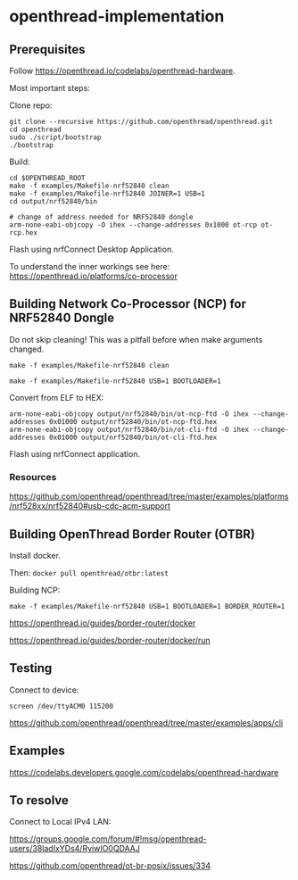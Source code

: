 # openthread-implementation

## Prerequisites

Follow https://openthread.io/codelabs/openthread-hardware.

Most important steps:

Clone repo:
```
git clone --recursive https://github.com/openthread/openthread.git
cd openthread
sudo ./script/bootstrap
./bootstrap
```

Build: 
```
cd $OPENTHREAD_ROOT
make -f examples/Makefile-nrf52840 clean
make -f examples/Makefile-nrf52840 JOINER=1 USB=1
cd output/nrf52840/bin

# change of address needed for NRF52840 dongle
arm-none-eabi-objcopy -O ihex --change-addresses 0x1000 ot-rcp ot-rcp.hex
```

Flash using nrfConnect Desktop Application.


To understand the inner workings see here: https://openthread.io/platforms/co-processor

## Building Network Co-Processor (NCP) for NRF52840 Dongle

Do not skip cleaning! This was a pitfall before when make arguments changed.

`make -f examples/Makefile-nrf52840 clean`

`make -f examples/Makefile-nrf52840 USB=1 BOOTLOADER=1`

Convert from ELF to HEX:

```
arm-none-eabi-objcopy output/nrf52840/bin/ot-ncp-ftd -O ihex --change-addresses 0x01000 output/nrf52840/bin/ot-ncp-ftd.hex
arm-none-eabi-objcopy output/nrf52840/bin/ot-cli-ftd -O ihex --change-addresses 0x01000 output/nrf52840/bin/ot-cli-ftd.hex
```

Flash using nrfConnect application.

### Resources
https://github.com/openthread/openthread/tree/master/examples/platforms/nrf528xx/nrf52840#usb-cdc-acm-support

## Building OpenThread Border Router (OTBR)

Install docker.

Then:
`docker pull openthread/otbr:latest`

Building NCP:

`make -f examples/Makefile-nrf52840 USB=1 BOOTLOADER=1 BORDER_ROUTER=1`

https://openthread.io/guides/border-router/docker

https://openthread.io/guides/border-router/docker/run

## Testing

Connect to device:

`screen /dev/ttyACM0 115200`

https://github.com/openthread/openthread/tree/master/examples/apps/cli


## Examples

https://codelabs.developers.google.com/codelabs/openthread-hardware

## To resolve

Connect to Local IPv4 LAN:

https://groups.google.com/forum/#!msg/openthread-users/38ladIxYDs4/RyiwIO0QDAAJ

https://github.com/openthread/ot-br-posix/issues/334
